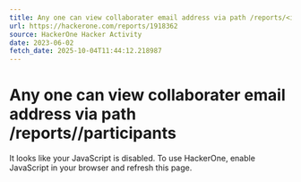 ```yaml
---
title: Any one can view collaborater email address via path /reports/<id>/participants
url: https://hackerone.com/reports/1918362
source: HackerOne Hacker Activity
date: 2023-06-02
fetch_date: 2025-10-04T11:44:12.218987
---
```


# Any one can view collaborater email address via path /reports/<id>/participants

It looks like your JavaScript is disabled. To use HackerOne, enable JavaScript in your browser and refresh this page.